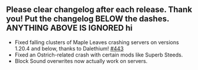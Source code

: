 Please clear changelog after each release.
Thank you!
Put the changelog BELOW the dashes. ANYTHING ABOVE IS IGNORED
hi
-----------------
- Fixed falling clusters of Maple Leaves crashing servers on versions 1.20.4 and below, thanks to Dalethium! [#443](https://github.com/FrozenBlock/WilderWild/pull/435)
- Fixed an Ostrich-related crash with certain mods like Superb Steeds.
- Block Sound overwrites now actually work on servers.
